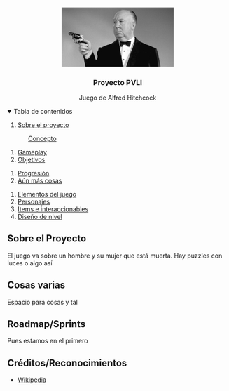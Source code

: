 <!--
*** Thanks for checking out the Best-README-Template. If you have a suggestion
*** that would make this better, please fork the repo and create a pull request
*** or simply open an issue with the tag "enhancement".
*** Thanks again! Now go create something AMAZING! :D
-->

<!-- PROJECT LOGO -->
<br />
<p align="center">
  <a href="https://github.com/miriam-m-s/GRUPO4-PVLI">
    <img src="images/hitchcock.jpg" alt="Logo" | width=256)>
  </a>

  <h3 align="center">Proyecto PVLI</h3>

  <p align="center">
    Juego de Alfred Hitchcock
  </p>
</p>



<!-- TABLE OF CONTENTS -->
<details open="open">
  <summary>Tabla de contenidos</summary>
  <ol>
    <li>
      <a href="#about-the-project">Sobre el proyecto</a>
    </li>
    <ul>
      <a href="#about-the-project">Concepto</a>
    </li>
    </ul>
      <a href="#about-the-project"></a>
    </li>
  </ol>
  <ol>
    <li>
      <a href="#about-the-project">Gameplay </a>
    </li>
    <li>
      <a href="#about-the-project">Objetivos</a>
    </li>
  </ol>
  <ol>
    <li>
      <a href="#about-the-project">Progresión</a>
    </li>
    <li>
      <a href="#about-the-project">Aún más cosas</a>
    </li>
  </ol>
  <ol>
    <li>
      <a href="#about-the-project">Elementos del juego</a>
    </li>
    <li>
      <a href="#about-the-project">Personajes</a>
    </li>
    <li>
      <a href="#about-the-project">Items e interaccionables</a>
    </li>
    <li>
      <a href="#about-the-project">Diseño de nivel</a>
    </li>
  </ol>
</details>

<!-- Sobre el proyecto -->
## Sobre el Proyecto

El juego va sobre un hombre y su mujer que está muerta. Hay puzzles con luces o algo así

<!-- Más cosas y tal -->
## Cosas varias

Espacio para cosas y tal



<!-- ROADMAP/Sprints -->
## Roadmap/Sprints

Pues estamos en el primero


<!-- ACKNOWLEDGEMENTS -->
## Créditos/Reconocimientos
* [Wikipedia](https://es.wikipedia.org/wiki/Alfred_Hitchcock)

